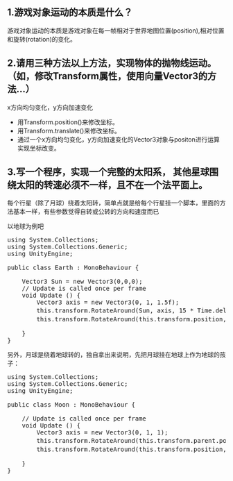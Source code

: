 1.游戏对象运动的本质是什么？
---------------
游戏对象运动的本质是游戏对象在每一帧相对于世界地图位置(position),相对位置和旋转(rotation)的变化。  

2.请用三种方法以上方法，实现物体的抛物线运动。（如，修改Transform属性，使用向量Vector3的方法…）
---------------
x方向均匀变化，y方向加速变化
+ 用Transform.position()来修改坐标。  
+ 用Transform.translate()来修改坐标。
+ 通过一个x方向均匀变化，y方向加速变化的Vector3对象与positon进行运算实现坐标改变。  

3.写一个程序，实现一个完整的太阳系， 其他星球围绕太阳的转速必须不一样，且不在一个法平面上。
-----------

每个行星（除了月球）绕着太阳转，简单点就是给每个行星挂一个脚本，里面的方法基本一样，有些参数觉得自转或公转的方向和速度而已

以地球为例吧

<pre>
using System.Collections;
using System.Collections.Generic;
using UnityEngine;

public class Earth : MonoBehaviour {

	Vector3 Sun = new Vector3(0,0,0);
	// Update is called once per frame
	void Update () {
		Vector3 axis = new Vector3(0, 1, 1.5f);
		this.transform.RotateAround(Sun, axis, 15 * Time.deltaTime);   // 公转的方法
		this.transform.RotateAround(this.transform.position, Vector3.up, 1); // 自转的方法
	
	}
}
</pre>

另外，月球是绕着地球转的，独自拿出来说明，先把月球挂在地球上作为地球的孩子：

<pre>
using System.Collections;
using System.Collections.Generic;
using UnityEngine;

public class Moon : MonoBehaviour {

	// Update is called once per frame
	void Update () {
		Vector3 axis = new Vector3(0, 1, 1);
		this.transform.RotateAround(this.transform.parent.position, axis, 30 * Time.deltaTime); // 绕地球转
		this.transform.RotateAround(this.transform.position, Vector3.up, 1); // 自转
	
	}
}
</pre>
